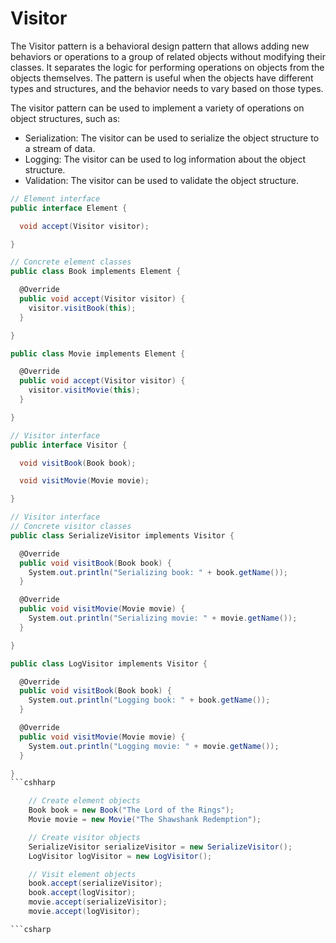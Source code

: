 # Visitor

The Visitor pattern is a behavioral design pattern that allows adding new behaviors or operations to a group of related objects without modifying their classes. It separates the logic for performing operations on objects from the objects themselves. The pattern is useful when the objects have different types and structures, and the behavior needs to vary based on those types.

The visitor pattern can be used to implement a variety of operations on object structures, such as:

- Serialization: The visitor can be used to serialize the object structure to a stream of data.
- Logging: The visitor can be used to log information about the object structure.
- Validation: The visitor can be used to validate the object structure.

```csharp
// Element interface
public interface Element {

  void accept(Visitor visitor);

}

// Concrete element classes
public class Book implements Element {

  @Override
  public void accept(Visitor visitor) {
    visitor.visitBook(this);
  }

}

public class Movie implements Element {

  @Override
  public void accept(Visitor visitor) {
    visitor.visitMovie(this);
  }

}
```

```csharp
// Visitor interface
public interface Visitor {

  void visitBook(Book book);

  void visitMovie(Movie movie);

}
```

````csharp
// Visitor interface
// Concrete visitor classes
public class SerializeVisitor implements Visitor {

  @Override
  public void visitBook(Book book) {
    System.out.println("Serializing book: " + book.getName());
  }

  @Override
  public void visitMovie(Movie movie) {
    System.out.println("Serializing movie: " + movie.getName());
  }

}

public class LogVisitor implements Visitor {

  @Override
  public void visitBook(Book book) {
    System.out.println("Logging book: " + book.getName());
  }

  @Override
  public void visitMovie(Movie movie) {
    System.out.println("Logging movie: " + movie.getName());
  }

}
```cshharp

    // Create element objects
    Book book = new Book("The Lord of the Rings");
    Movie movie = new Movie("The Shawshank Redemption");

    // Create visitor objects
    SerializeVisitor serializeVisitor = new SerializeVisitor();
    LogVisitor logVisitor = new LogVisitor();

    // Visit element objects
    book.accept(serializeVisitor);
    book.accept(logVisitor);
    movie.accept(serializeVisitor);
    movie.accept(logVisitor);

```csharp
````

